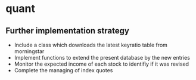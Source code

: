 # quant


## Further implementation strategy

- Include a class which downloads the latest keyratio table from morningstar
- Implement functions to extend the present database by the new entries
- Monitor the expected income of each stock to identifiy if it was revised
- Complete the managing of index quotes
